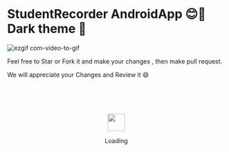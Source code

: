 # StudentRecorder AndroidApp 😊🚀 Dark theme 🏴




![ezgif com-video-to-gif](https://user-images.githubusercontent.com/62107887/153675939-780c02fd-eae0-4dea-b8e1-669b53ae351a.gif)









Feel free to Star or Fork it and make your changes , then make pull request.

We will appreciate your Changes and Review it 😄

<div align="center">
	<br>
	<br>
	<br>
	<br>
	<img src="https://enterprise.github.com/assets/spinners/octocat-spinner-128-26a44333917854c6794d55eac947b1277fced54f1f60c5df5d93431db8753bc5.gif" width="40" height="40">
	<p>Loading</p>
	<br>
	<br>
	<br>
	<br>
</div>
